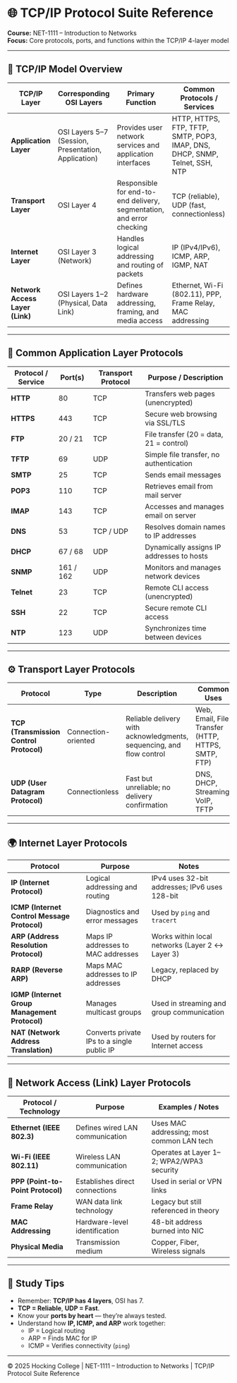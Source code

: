 # 🌐 TCP/IP Protocol Suite Reference
**Course:** NET-1111 – Introduction to Networks  
**Focus:** Core protocols, ports, and functions within the TCP/IP 4-layer model

---

## 🧩 TCP/IP Model Overview

| **TCP/IP Layer** | **Corresponding OSI Layers** | **Primary Function** | **Common Protocols / Services** |
|------------------|-------------------------------|----------------------|----------------------------------|
| **Application Layer** | OSI Layers 5–7 (Session, Presentation, Application) | Provides user network services and application interfaces | HTTP, HTTPS, FTP, TFTP, SMTP, POP3, IMAP, DNS, DHCP, SNMP, Telnet, SSH, NTP |
| **Transport Layer** | OSI Layer 4 | Responsible for end-to-end delivery, segmentation, and error checking | TCP (reliable), UDP (fast, connectionless) |
| **Internet Layer** | OSI Layer 3 (Network) | Handles logical addressing and routing of packets | IP (IPv4/IPv6), ICMP, ARP, IGMP, NAT |
| **Network Access Layer (Link)** | OSI Layers 1–2 (Physical, Data Link) | Defines hardware addressing, framing, and media access | Ethernet, Wi-Fi (802.11), PPP, Frame Relay, MAC addressing |

---

## 📘 Common Application Layer Protocols

| **Protocol / Service** | **Port(s)** | **Transport Protocol** | **Purpose / Description** |
|--------------------------|--------------|--------------------------|----------------------------|
| **HTTP** | 80 | TCP | Transfers web pages (unencrypted) |
| **HTTPS** | 443 | TCP | Secure web browsing via SSL/TLS |
| **FTP** | 20 / 21 | TCP | File transfer (20 = data, 21 = control) |
| **TFTP** | 69 | UDP | Simple file transfer, no authentication |
| **SMTP** | 25 | TCP | Sends email messages |
| **POP3** | 110 | TCP | Retrieves email from mail server |
| **IMAP** | 143 | TCP | Accesses and manages email on server |
| **DNS** | 53 | TCP / UDP | Resolves domain names to IP addresses |
| **DHCP** | 67 / 68 | UDP | Dynamically assigns IP addresses to hosts |
| **SNMP** | 161 / 162 | UDP | Monitors and manages network devices |
| **Telnet** | 23 | TCP | Remote CLI access (unencrypted) |
| **SSH** | 22 | TCP | Secure remote CLI access |
| **NTP** | 123 | UDP | Synchronizes time between devices |

---

## ⚙️ Transport Layer Protocols

| **Protocol** | **Type** | **Description** | **Common Uses** |
|---------------|-----------|-----------------|----------------|
| **TCP (Transmission Control Protocol)** | Connection-oriented | Reliable delivery with acknowledgments, sequencing, and flow control | Web, Email, File Transfer (HTTP, HTTPS, SMTP, FTP) |
| **UDP (User Datagram Protocol)** | Connectionless | Fast but unreliable; no delivery confirmation | DNS, DHCP, Streaming, VoIP, TFTP |

---

## 🌍 Internet Layer Protocols

| **Protocol** | **Purpose** | **Notes** |
|---------------|-------------|-----------|
| **IP (Internet Protocol)** | Logical addressing and routing | IPv4 uses 32-bit addresses; IPv6 uses 128-bit |
| **ICMP (Internet Control Message Protocol)** | Diagnostics and error messages | Used by `ping` and `tracert` |
| **ARP (Address Resolution Protocol)** | Maps IP addresses to MAC addresses | Works within local networks (Layer 2 ↔ Layer 3) |
| **RARP (Reverse ARP)** | Maps MAC addresses to IP addresses | Legacy, replaced by DHCP |
| **IGMP (Internet Group Management Protocol)** | Manages multicast groups | Used in streaming and group communication |
| **NAT (Network Address Translation)** | Converts private IPs to a single public IP | Used by routers for Internet access |

---

## 🔌 Network Access (Link) Layer Protocols

| **Protocol / Technology** | **Purpose** | **Examples / Notes** |
|----------------------------|--------------|----------------------|
| **Ethernet (IEEE 802.3)** | Defines wired LAN communication | Uses MAC addressing; most common LAN tech |
| **Wi-Fi (IEEE 802.11)** | Wireless LAN communication | Operates at Layer 1–2; WPA2/WPA3 security |
| **PPP (Point-to-Point Protocol)** | Establishes direct connections | Used in serial or VPN links |
| **Frame Relay** | WAN data link technology | Legacy but still referenced in theory |
| **MAC Addressing** | Hardware-level identification | 48-bit address burned into NIC |
| **Physical Media** | Transmission medium | Copper, Fiber, Wireless signals |

---

## 🧠 Study Tips
- Remember: **TCP/IP has 4 layers**, OSI has 7.  
- **TCP = Reliable**, **UDP = Fast**.  
- Know your **ports by heart** — they’re always tested.  
- Understand how **IP, ICMP, and ARP** work together:  
  - IP = Logical routing  
  - ARP = Finds MAC for IP  
  - ICMP = Verifies connectivity (`ping`)

---

© 2025 Hocking College | NET-1111 – Introduction to Networks | TCP/IP Protocol Suite Reference
